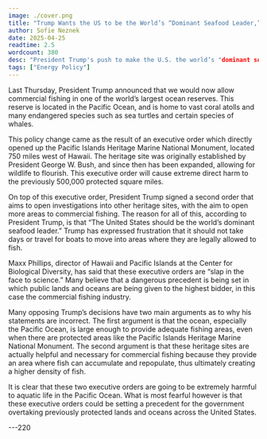 ```yaml
---
image: ./cover.png
title: "Trump Wants the US to be the World’s “Dominant Seafood Leader,” but at What Cost?"
author: Sofie Neznek
date: 2025-04-25
readtime: 2.5
wordcount: 380
desc: "President Trump's push to make the U.S. the world’s "dominant seafood leader" has reshaped America's marine reserves."
tags: ["Energy Policy"]
---
```


Last Thursday, President Trump announced that we would now allow commercial fishing in one of the world’s largest ocean reserves. This reserve is located in the Pacific Ocean, and is home to vast coral atolls and many endangered species such as sea turtles and certain species of whales. 

This policy change came as the result of an executive order which directly opened up the Pacific Islands Heritage Marine National Monument, located 750 miles west of Hawaii. The heritage site was originally established by President George W. Bush, and since then has been expanded, allowing for wildlife to flourish. This executive order will cause extreme direct harm to the previously 500,000 protected square miles. 

On top of this executive order, President Trump signed a second order that aims to open investigations into other heritage sites, with the aim to open more areas to commercial fishing. The reason for all of this, according to President Trump, is that “The United States should be the world’s dominant seafood leader.” Trump has expressed frustration that it should not take days or travel for boats to move into areas where they are legally allowed to fish. 

Maxx Phillips, director of Hawaii and Pacific Islands at the Center for Biological Diversity, has said that these executive orders are “slap in the face to science.” Many believe that a dangerous precedent is being set in which public lands and oceans are being given to the highest bidder, in this case the commercial fishing industry. 

Many opposing Trump’s decisions have two main arguments as to why his statements are incorrect. The first argument is that the ocean, especially the Pacific Ocean, is large enough to provide adequate fishing areas, even when there are protected areas like the Pacific Islands Heritage Marine National Monument. The second argument is that these heritage sites are actually helpful and necessary for commercial fishing because they provide an area where fish can accumulate and repopulate, thus ultimately creating a higher density of fish. 

It is clear that these two executive orders are going to be extremely harmful to aquatic life in the Pacific Ocean. What is most fearful however is that these executive orders could be setting a precedent for the government overtaking previously protected lands and oceans across the United States. 

---220